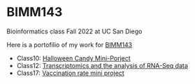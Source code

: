 # BIMM143
Bioinformatics class Fall 2022 at UC San Diego

Here is a portofilio of my work for  [BIMM143](https://bioboot.github.io/bimm143_F22/)

- Class10: [Halloween Candy Mini-Porject](https://github.com/y4shen/BIMM143/blob/939f23f0ae9a315de0cf6ca60228521e993c0874/Class10/Class10.qmd)
- Class12: [Transcriptomics and the analysis of RNA-Seq data](https://github.com/y4shen/BIMM143/blob/2af5506b6543d83c25dff7de500824734231a220/Class12%20copy/Class%2012.qmd)
- Class17: [Vaccination rate mini project](Class17copy/Class17.qmd)
